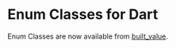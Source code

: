 # Enum Classes for Dart

Enum Classes are now available from
[built_value](https://github.com/google/built_value.dart).

